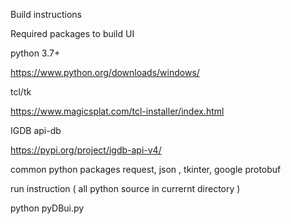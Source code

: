 
Build instructions

Required packages to build UI

python 3.7+

https://www.python.org/downloads/windows/

tcl/tk

https://www.magicsplat.com/tcl-installer/index.html


IGDB api-db

https://pypi.org/project/igdb-api-v4/


common python packages request, json , tkinter, google protobuf


run instruction ( all python source in currernt directory )

python pyDBui.py



